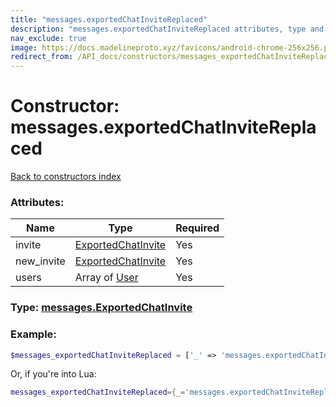 ```yaml
---
title: "messages.exportedChatInviteReplaced"
description: "messages.exportedChatInviteReplaced attributes, type and example"
nav_exclude: true
image: https://docs.madelineproto.xyz/favicons/android-chrome-256x256.png
redirect_from: /API_docs/constructors/messages_exportedChatInviteReplaced.html
---
```

# Constructor: messages.exportedChatInviteReplaced  
[Back to constructors index](index.md)



### Attributes:

| Name     |    Type       | Required |
|----------|---------------|----------|
|invite|[ExportedChatInvite](../types/ExportedChatInvite.md) | Yes|
|new\_invite|[ExportedChatInvite](../types/ExportedChatInvite.md) | Yes|
|users|Array of [User](../types/User.md) | Yes|



### Type: [messages.ExportedChatInvite](../types/messages.ExportedChatInvite.md)


### Example:

```php
$messages_exportedChatInviteReplaced = ['_' => 'messages.exportedChatInviteReplaced', 'invite' => ExportedChatInvite, 'new_invite' => ExportedChatInvite, 'users' => [User, User]];
```  


Or, if you're into Lua:

```lua
messages_exportedChatInviteReplaced={_='messages.exportedChatInviteReplaced', invite=ExportedChatInvite, new_invite=ExportedChatInvite, users={User}}

```


